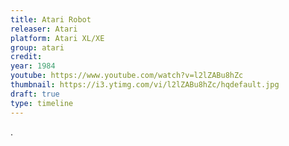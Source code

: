 ```yaml
---
title: Atari Robot
releaser: Atari
platform: Atari XL/XE
group: atari
credit:
year: 1984
youtube: https://www.youtube.com/watch?v=l2lZABu8hZc
thumbnail: https://i3.ytimg.com/vi/l2lZABu8hZc/hqdefault.jpg
draft: true
type: timeline
---
```


.
